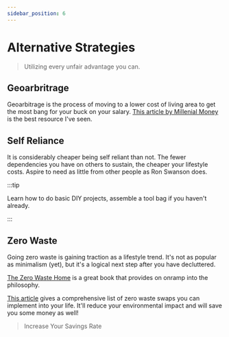 ```yaml
---
sidebar_position: 6
---
```


# Alternative Strategies

>Utilizing every unfair advantage you can.

## Geoarbritrage

Geoarbitrage is the process of moving to a lower cost of living area to get the most bang for your buck on your salary. [This article by Millenial Money](https://millennialmoney.com/geoarbitrage/) is the best resource I've seen.

## Self Reliance

It is considerably cheaper being self reliant than not. The fewer dependencies you have on others to sustain, the cheaper your lifestyle costs. Aspire to need as little from other people as Ron Swanson does.

:::tip

Learn how to do basic DIY projects, assemble a tool bag if you haven't already.

:::

## Zero Waste

Going zero waste is gaining traction as a lifestyle trend. It's not as popular as minimalism (yet), but it's a logical next step after you have decluttered.

[The Zero Waste Home](https://zerowastehome.com/book/) is a great book that provides on onramp into the philosophy.

[This article](https://www.goingzerowaste.com/blog/the-ultimate-list-of-zero-waste-swaps/) gives a comprehensive list of zero waste swaps you can implement into your life. It'll reduce your environmental impact and will save you some money as well!

>Increase Your Savings Rate